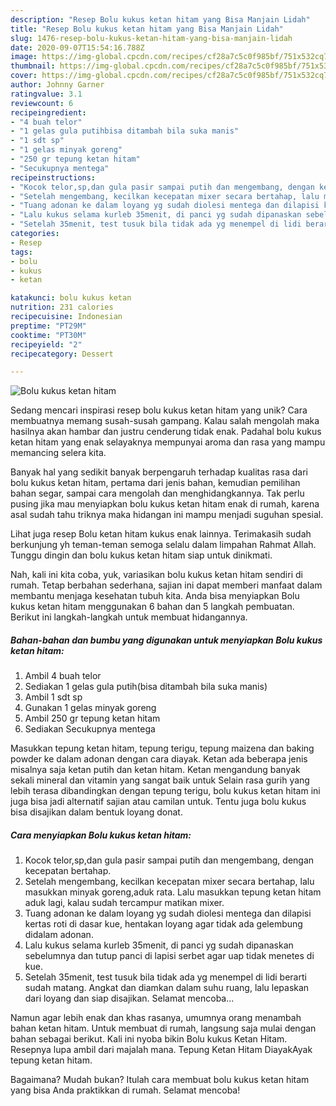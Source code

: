 ```yaml
---
description: "Resep Bolu kukus ketan hitam yang Bisa Manjain Lidah"
title: "Resep Bolu kukus ketan hitam yang Bisa Manjain Lidah"
slug: 1476-resep-bolu-kukus-ketan-hitam-yang-bisa-manjain-lidah
date: 2020-09-07T15:54:16.788Z
image: https://img-global.cpcdn.com/recipes/cf28a7c5c0f985bf/751x532cq70/bolu-kukus-ketan-hitam-foto-resep-utama.jpg
thumbnail: https://img-global.cpcdn.com/recipes/cf28a7c5c0f985bf/751x532cq70/bolu-kukus-ketan-hitam-foto-resep-utama.jpg
cover: https://img-global.cpcdn.com/recipes/cf28a7c5c0f985bf/751x532cq70/bolu-kukus-ketan-hitam-foto-resep-utama.jpg
author: Johnny Garner
ratingvalue: 3.1
reviewcount: 6
recipeingredient:
- "4 buah telor"
- "1 gelas gula putihbisa ditambah bila suka manis"
- "1 sdt sp"
- "1 gelas minyak goreng"
- "250 gr tepung ketan hitam"
- "Secukupnya mentega"
recipeinstructions:
- "Kocok telor,sp,dan gula pasir sampai putih dan mengembang, dengan kecepatan bertahap."
- "Setelah mengembang, kecilkan kecepatan mixer secara bertahap, lalu masukkan minyak goreng,aduk rata. Lalu masukkan tepung ketan hitam aduk lagi, kalau sudah tercampur matikan mixer."
- "Tuang adonan ke dalam loyang yg sudah diolesi mentega dan dilapisi kertas roti di dasar kue, hentakan loyang agar tidak ada gelembung didalam adonan."
- "Lalu kukus selama kurleb 35menit, di panci yg sudah dipanaskan sebelumnya dan tutup panci di lapisi serbet agar uap tidak menetes di kue."
- "Setelah 35menit, test tusuk bila tidak ada yg menempel di lidi berarti sudah matang. Angkat dan diamkan dalam suhu ruang, lalu lepaskan dari loyang dan siap disajikan. Selamat mencoba..."
categories:
- Resep
tags:
- bolu
- kukus
- ketan

katakunci: bolu kukus ketan 
nutrition: 231 calories
recipecuisine: Indonesian
preptime: "PT29M"
cooktime: "PT30M"
recipeyield: "2"
recipecategory: Dessert

---
```



![Bolu kukus ketan hitam](https://img-global.cpcdn.com/recipes/cf28a7c5c0f985bf/751x532cq70/bolu-kukus-ketan-hitam-foto-resep-utama.jpg)

Sedang mencari inspirasi resep bolu kukus ketan hitam yang unik? Cara membuatnya memang susah-susah gampang. Kalau salah mengolah maka hasilnya akan hambar dan justru cenderung tidak enak. Padahal bolu kukus ketan hitam yang enak selayaknya mempunyai aroma dan rasa yang mampu memancing selera kita.

Banyak hal yang sedikit banyak berpengaruh terhadap kualitas rasa dari bolu kukus ketan hitam, pertama dari jenis bahan, kemudian pemilihan bahan segar, sampai cara mengolah dan menghidangkannya. Tak perlu pusing jika mau menyiapkan bolu kukus ketan hitam enak di rumah, karena asal sudah tahu triknya maka hidangan ini mampu menjadi suguhan spesial.

Lihat juga resep Bolu ketan hitam kukus enak lainnya. Terimakasih sudah berkunjung yh teman-teman semoga selalu dalam limpahan Rahmat Allah. Tunggu dingin dan bolu kukus ketan hitam siap untuk dinikmati.


Nah, kali ini kita coba, yuk, variasikan bolu kukus ketan hitam sendiri di rumah. Tetap berbahan sederhana, sajian ini dapat memberi manfaat dalam membantu menjaga kesehatan tubuh kita. Anda bisa menyiapkan Bolu kukus ketan hitam menggunakan 6 bahan dan 5 langkah pembuatan. Berikut ini langkah-langkah untuk membuat hidangannya.

<!--inarticleads1-->

##### Bahan-bahan dan bumbu yang digunakan untuk menyiapkan Bolu kukus ketan hitam:

1. Ambil 4 buah telor
1. Sediakan 1 gelas gula putih(bisa ditambah bila suka manis)
1. Ambil 1 sdt sp
1. Gunakan 1 gelas minyak goreng
1. Ambil 250 gr tepung ketan hitam
1. Sediakan Secukupnya mentega


Masukkan tepung ketan hitam, tepung terigu, tepung maizena dan baking powder ke dalam adonan dengan cara diayak. Ketan ada beberapa jenis misalnya saja ketan putih dan ketan hitam. Ketan mengandung banyak sekali mineral dan vitamin yang sangat baik untuk Selain rasa gurih yang lebih terasa dibandingkan dengan tepung terigu, bolu kukus ketan hitam ini juga bisa jadi alternatif sajian atau camilan untuk. Tentu juga bolu kukus bisa disajikan dalam bentuk loyang donat. 

<!--inarticleads2-->

##### Cara menyiapkan Bolu kukus ketan hitam:

1. Kocok telor,sp,dan gula pasir sampai putih dan mengembang, dengan kecepatan bertahap.
1. Setelah mengembang, kecilkan kecepatan mixer secara bertahap, lalu masukkan minyak goreng,aduk rata. Lalu masukkan tepung ketan hitam aduk lagi, kalau sudah tercampur matikan mixer.
1. Tuang adonan ke dalam loyang yg sudah diolesi mentega dan dilapisi kertas roti di dasar kue, hentakan loyang agar tidak ada gelembung didalam adonan.
1. Lalu kukus selama kurleb 35menit, di panci yg sudah dipanaskan sebelumnya dan tutup panci di lapisi serbet agar uap tidak menetes di kue.
1. Setelah 35menit, test tusuk bila tidak ada yg menempel di lidi berarti sudah matang. Angkat dan diamkan dalam suhu ruang, lalu lepaskan dari loyang dan siap disajikan. Selamat mencoba...


Namun agar lebih enak dan khas rasanya, umumnya orang menambah bahan ketan hitam. Untuk membuat di rumah, langsung saja mulai dengan bahan sebagai berikut. Kali ini nyoba bikin Bolu kukus Ketan Hitam. Resepnya lupa ambil dari majalah mana. Tepung Ketan Hitam DiayakAyak tepung ketan hitam. 

Bagaimana? Mudah bukan? Itulah cara membuat bolu kukus ketan hitam yang bisa Anda praktikkan di rumah. Selamat mencoba!
